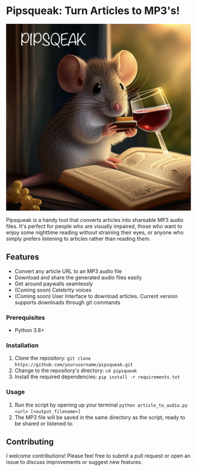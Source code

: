 # Pipsqueak: Turn Articles to MP3's!

![Pipsqueak Banner](./assets/pipsqueak-logo.png)

Pipsqueak is a handy tool that converts articles into shareable MP3 audio files. It's perfect for people who are visually impaired, those who want to enjoy some nighttime reading without straining their eyes, or anyone who simply prefers listening to articles rather than reading them.

## Features

- Convert any article URL to an MP3 audio file
- Download and share the generated audio files easily
- Get around paywalls seamlessly
- (Coming soon) Celebrity voices
- (Coming soon) User Interface to download articles. Current version supports downloads through git commands

### Prerequisites

- Python 3.8+

### Installation

1. Clone the repository: ```git clone https://github.com/yourusername/pipsqueak.git```
2. Change to the repository's directory: ```cd pipsqueak```
3. Install the required dependencies: ```pip install -r requirements.txt```

### Usage
1. Run the script by opening up your terminal ```python article_to_audio.py <url> [<output_filename>]```
2. The MP3 file will be saved in the same directory as the script, ready to be shared or listened to.

## Contributing

I welcome contributions! Please feel free to submit a pull request or open an issue to discuss improvements or suggest new features.

